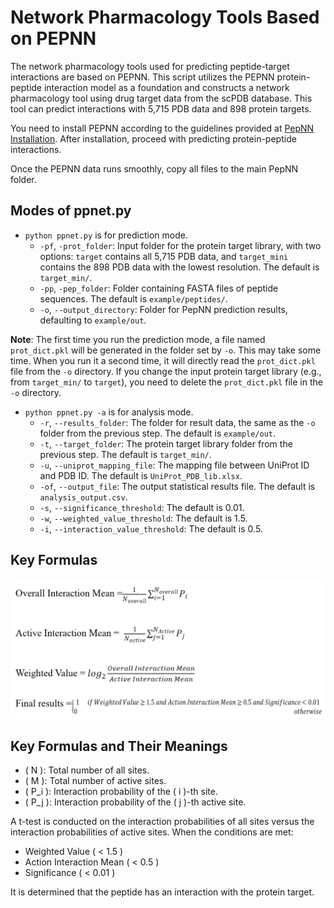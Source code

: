 # Network Pharmacology Tools Based on PEPNN

The network pharmacology tools used for predicting peptide-target interactions are based on PEPNN. This script utilizes the PEPNN protein-peptide interaction model as a foundation and constructs a network pharmacology tool using drug target data from the scPDB database. This tool can predict interactions with 5,715 PDB data and 898 protein targets.

You need to install PEPNN according to the guidelines provided at [PepNN Installation](https://gitlab.com/oabdin/pepnn). After installation, proceed with predicting protein-peptide interactions.

Once the PEPNN data runs smoothly, copy all files to the main PepNN folder.

## Modes of ppnet.py

- `python ppnet.py` is for prediction mode.
  - `-pf`, `-prot_folder`: Input folder for the protein target library, with two options: `target` contains all 5,715 PDB data, and `target_mini` contains the 898 PDB data with the lowest resolution. The default is `target_min/`.
  - `-pp`, `-pep_folder`: Folder containing FASTA files of peptide sequences. The default is `example/peptides/`.
  - `-o`, `--output_directory`: Folder for PepNN prediction results, defaulting to `example/out`.
  
**Note**: The first time you run the prediction mode, a file named `prot_dict.pkl` will be generated in the folder set by `-o`. This may take some time. When you run it a second time, it will directly read the `prot_dict.pkl` file from the `-o` directory. If you change the input protein target library (e.g., from `target_min/` to `target`), you need to delete the `prot_dict.pkl` file in the `-o` directory.

- `python ppnet.py -a` is for analysis mode.
  - `-r`, `--results_folder`: The folder for result data, the same as the `-o` folder from the previous step. The default is `example/out`.
  - `-t`, `--target_folder`: The protein target library folder from the previous step. The default is `target_min/`.
  - `-u`, `--uniprot_mapping_file`: The mapping file between UniProt ID and PDB ID. The default is `UniProt_PDB_lib.xlsx`.
  - `-of`, `--output_file`: The output statistical results file. The default is `analysis_output.csv`.
  - `-s`, `--significance_threshold`: The default is 0.01.
  - `-w`, `--weighted_value_threshold`: The default is 1.5.
  - `-i`, `--interaction_value_threshold`: The default is 0.5.

## Key Formulas

![Formulas](Formulas.png)

## Key Formulas and Their Meanings

- \( N \): Total number of all sites.
- \( M \): Total number of active sites.
- \( P_i \): Interaction probability of the \( i \)-th site.
- \( P_j \): Interaction probability of the \( j \)-th active site.

A t-test is conducted on the interaction probabilities of all sites versus the interaction probabilities of active sites. When the conditions are met: 

- Weighted Value \( < 1.5 \)
- Action Interaction Mean \( < 0.5 \)
- Significance \( < 0.01 \)

It is determined that the peptide has an interaction with the protein target.

